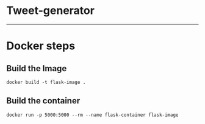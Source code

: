 # Tweet-generator

---

# Docker steps

## Build the Image

```
docker build -t flask-image .
```

## Build the container

```
docker run -p 5000:5000 --rm --name flask-container flask-image
```



